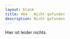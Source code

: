 ```yaml
---
layout: blank
title: 404 - Nicht gefunden
description: Nicht gefunden
---
```


Hier ist leider nichts.
